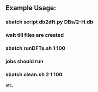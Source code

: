 ## Example Usage:

### sbatch script db2dft.py DBs/2-H.db
### wait till files are created
### sbatch runDFTs.sh 1 100
### jobs should run
### sbatch clean.sh 2 1 100

etc.
